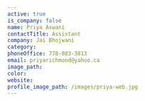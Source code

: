 ```yaml
---
active: true
is_company: false
name: Priya Aswani
contactTitle: Assistant
company: Jai Bhojwani
category:
phoneOffice: 778-883-3813
email: priyarichmond@yahoo.ca
image_path:
color:
website:
profile_image_path: /images/priya-web.jpg
---
```




